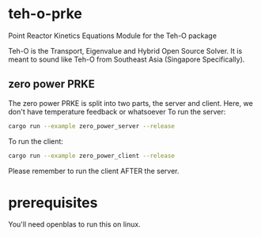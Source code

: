 # teh-o-prke
Point Reactor Kinetics Equations Module for the Teh-O package

Teh-O is the Transport, Eigenvalue and Hybrid Open Source Solver. It is meant to 
sound like Teh-O from Southeast Asia (Singapore Specifically).


## zero power PRKE
The zero power PRKE is split into two parts, the server and client.
Here, we don't have temperature feedback or whatsoever
To run the server:

```sh
cargo run --example zero_power_server --release
```

To run the client:

```sh
cargo run --example zero_power_client --release
```

Please remember to run the client AFTER the server.

# prerequisites

You'll need openblas to run this on linux.


